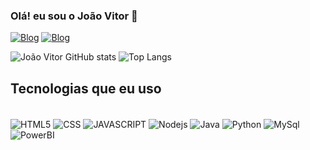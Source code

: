 ### Olá! eu sou o João Vitor 👋

[![Blog](https://img.shields.io/badge/Gmail-D14836?style=for-the-badge&logo=gmail&logoColor=white)](https://jaovitordeassis@gmail.com/)
[![Blog](https://img.shields.io/badge/LinkedIn-0077B5?style=for-the-badge&logo=linkedin&logoColor=white)](https://www.linkedin.com/in/jo%C3%A3o-vitor-felipe-929820198/)



![João Vitor GitHub stats](https://github-readme-stats.vercel.app/api?username=JoaoVitordeAssisFelipe&show_icons=true&theme=dracula)
![Top Langs](https://github-readme-stats.vercel.app/api/top-langs/?username=JoaoVitordeAssisFelipe&size_weight=0.5&count_weight=0.5)

## Tecnologias que eu uso  

<div style="display : inline_block"></br>
    <img align="center" alt="HTML5" src="https://img.shields.io/badge/HTML5-E34F26?style=for-the-badge&logo=html5&logoColor=white">
    <img align="center" alt="CSS" src="https://img.shields.io/badge/CSS3-1572B6?style=for-the-badge&logo=css3&logoColor=white">
    <img align="center" alt="JAVASCRIPT" src="https://img.shields.io/badge/JavaScript-F7DF1E?style=for-the-badge&logo=javascript&logoColor=black">
    <img align="center" alt="Nodejs" src="https://img.shields.io/badge/Node.js-43853D?style=for-the-badge&logo=node.js&logoColor=white">
    <img align="center" alt="Java" src="https://img.shields.io/badge/Java-ED8B00?style=for-the-badge&logo=java&logoColor=white">
    <img align="center" alt="Python" src="https://img.shields.io/badge/Python-14354C?style=for-the-badge&logo=python&logoColor=white">
    <img align="center" alt="MySql" src="https://img.shields.io/badge/MySQL-005C84?style=for-the-badge&logo=mysql&logoColor=white">
    <img align="center" alt="PowerBI" src="https://img.shields.io/badge/PowerBI-F2C811?style=for-the-badge&logo=Power%20BI&logoColor=white">
</div>

